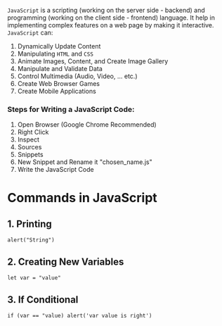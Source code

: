 `JavaScript` is a scripting (working on the server side - backend) and programming (working on the client side - frontend) language. It help in implementing complex features on a web page by making it interactive. `JavaScript` can:
1. Dynamically Update Content
2. Manipulating `HTML` and `CSS`
3. Animate Images, Content, and Create Image Gallery
4. Manipulate and Validate Data
5. Control Multimedia (Audio, Video, ... etc.)
6. Create Web Browser Games
7. Create Mobile Applications

### Steps for Writing a JavaScript Code:
1. Open Browser (Google Chrome Recommended)
2. Right Click
3. Inspect
4. Sources
5. Snippets
6. New Snippet and Rename it "chosen_name.js"
7. Write the JavaScript Code

# Commands in JavaScript
## 1. Printing
    alert("String")
## 2. Creating New Variables
    let var = "value"
## 3. If Conditional
    if (var == "value) alert('var value is right')
##  
